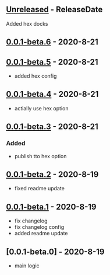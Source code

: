 <!-- next-header -->

## [Unreleased] - ReleaseDate
Added hex docks

## [0.0.1-beta.6] - 2020-8-21

## [0.0.1-beta.5] - 2020-8-21
- added hex config

## [0.0.1-beta.4] - 2020-8-21
- actially use hex option

## [0.0.1-beta.3] - 2020-8-21
### Added
- publish tto hex option

## [0.0.1-beta.2] - 2020-8-19
- fixed readme update

## [0.0.1-beta.1] - 2020-8-19
- fix changelog
- fix changelog config
- added readme update

## [0.0.1-beta.0] - 2020-8-19
- main logic

<!-- next-url -->
[Unreleased]: https://github.com/bulld0zer/elixir-version-release/compare/v0.0.1-beta.6...HEAD
[0.0.1-beta.6]: https://github.com/bulld0zer/elixir-version-release/compare/v0.0.1-beta.5...v0.0.1-beta.6
[0.0.1-beta.5]: https://github.com/bulld0zer/elixir-version-release/compare/v0.0.1-beta.4...v0.0.1-beta.5
[0.0.1-beta.4]: https://github.com/bulld0zer/elixir-version-release/compare/v0.0.1-beta.3...v0.0.1-beta.4
[0.0.1-beta.3]: https://github.com/bulld0zer/elixir-version-release/compare/v0.0.1-beta.2...v0.0.1-beta.3
[0.0.1-beta.2]: https://github.com/bulld0zer/elixir-version-release/compare/v0.0.1-beta.1...v0.0.1-beta.2
[0.0.1-beta.1]: https://github.com/bulld0zer/elixir-version-release/compare/v0.0.1-beta.1...v0.0.1-beta.1
[0.0.1]: https://github.com/bulld0zer/elixir-version-release/compare/v0.0.1...v0.0.1-beta.0
